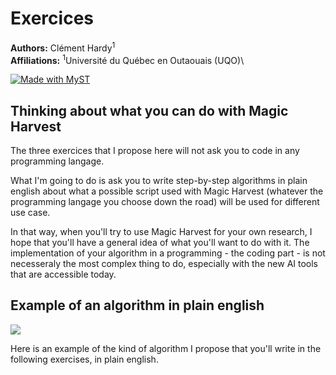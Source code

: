 # Exercices

**Authors:** Clément Hardy<sup>1</sup> \
**Affiliations:** <sup>1</sup>Université du Québec en Outaouais (UQO)\

[![Made with MyST](https://img.shields.io/badge/made%20with-myst-orange)](https://myst.tools)

## Thinking about what you can do with Magic Harvest

The three exercices that I propose here will not ask you to code in any programming langage.

What I'm going to do is ask you to write step-by-step algorithms in plain english about what a possible script used with Magic Harvest (whatever the programming langage you choose down the road) will be used for different use case.

In that way, when you'll try to use Magic Harvest for your own research, I hope that you'll have a general idea of what you'll want to do with it. The implementation of your algorithm in a programming - the coding part - is not necesseraly the most complex thing to do, especially with the new AI tools that are accessible today.

## Example of an algorithm in plain english

![](./images/Slide28.jpg)</br>

Here is an example of the kind of algorithm I propose that you'll write in the following exercises, in plain english.


